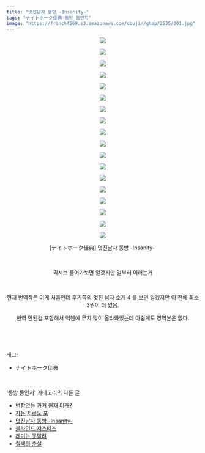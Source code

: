 ```yaml
---
title: "멋진남자 동방 -Insanity-"
tags: "ナイトホーク佳典 동방_동인지"
image: "https://franch4569.s3.amazonaws.com/doujin/ghap/2535/001.jpg"
---
```

<div class="article">
<p style="text-align: center; clear: none; float: none;"><img src="{{ site.imgserver2 }}/ghap/2535/001.jpg"/></p>
<p style="text-align: center; clear: none; float: none;"><img src="{{ site.imgserver2 }}/ghap/2535/002.jpg"/></p>
<p style="text-align: center; clear: none; float: none;"><img src="{{ site.imgserver2 }}/ghap/2535/003.jpg"/></p>
<p style="text-align: center; clear: none; float: none;"><img src="{{ site.imgserver2 }}/ghap/2535/004.jpg"/></p>
<p style="text-align: center; clear: none; float: none;"><img src="{{ site.imgserver2 }}/ghap/2535/005.jpg"/></p>
<p style="text-align: center; clear: none; float: none;"><img src="{{ site.imgserver2 }}/ghap/2535/006.jpg"/></p>
<p style="text-align: center; clear: none; float: none;"><img src="{{ site.imgserver2 }}/ghap/2535/007.jpg"/></p>
<p style="text-align: center; clear: none; float: none;"><img src="{{ site.imgserver2 }}/ghap/2535/008.jpg"/></p>
<p style="text-align: center; clear: none; float: none;"><img src="{{ site.imgserver2 }}/ghap/2535/009.jpg"/></p>
<p style="text-align: center; clear: none; float: none;"><img src="{{ site.imgserver2 }}/ghap/2535/010.jpg"/></p>
<p style="text-align: center; clear: none; float: none;"><img src="{{ site.imgserver2 }}/ghap/2535/011.jpg"/></p>
<p style="text-align: center; clear: none; float: none;"><img src="{{ site.imgserver2 }}/ghap/2535/012.jpg"/></p>
<p style="text-align: center; clear: none; float: none;"><img src="{{ site.imgserver2 }}/ghap/2535/013.jpg"/></p>
<p style="text-align: center; clear: none; float: none;"><img src="{{ site.imgserver2 }}/ghap/2535/014.jpg"/></p>
<p style="text-align: center; clear: none; float: none;"><img src="{{ site.imgserver2 }}/ghap/2535/015.jpg"/></p>
<p style="text-align: center; clear: none; float: none;"><img src="{{ site.imgserver2 }}/ghap/2535/016.jpg"/></p>
<p style="text-align: center; clear: none; float: none;"><img src="{{ site.imgserver2 }}/ghap/2535/017.jpg"/></p>
<p style="text-align: center; clear: none; float: none;"><img src="{{ site.imgserver2 }}/ghap/2535/018.jpg"/></p>
<p style="text-align: center; clear: none; float: none;">[ナイトホーク佳典] 멋진남자 동방 -Insanity- </p>
<p style="text-align: center; clear: none; float: none;"><br/></p>
<p style="text-align: center; clear: none; float: none;">픽시브 들어가보면 알겠지만 일부러 이러는거</p>
<p style="text-align: center; clear: none; float: none;"><br/></p>
<p style="text-align: center; clear: none; float: none;">현재 번역작은 이게 처음인데 후기쪽의 멋진 남자 소개 4 를 보면 알겠지만 이 전에 최소 3권이 더 있음.</p>
<p style="text-align: center; clear: none; float: none;">번역 안된걸 포함해서 익헨에 무지 많이 올라와있는데 아쉽게도 영역본은 없다.</p>
<p><br/></p>
</div><br/>
<div class="tagTrail">
<p>태그: </p>
<ul>
<li>ナイトホーク佳典</li>
</ul>
</div><br/>
<div class="another">
<p>'동방 동인지' 카테고리의 다른 글</p>
<ul>
<li><a href="/ghap_2539">변함없는 과거 현재 미래?</a></li>
<li><a href="/ghap_2536">자동 치르노 포</a></li>
<li><a href="/ghap_2535">멋진남자 동방 -Insanity-</a></li>
<li><a href="/ghap_2533">블라인드 저스티스</a></li>
<li><a href="/ghap_2532">레미는 못말려</a></li>
<li><a href="/ghap_2531">칠색의 춘설</a></li>
</ul>
</div><br/>
<div class="cb_module cb_fluid">
<div class="cb_wrt cb_profile">
</div><!-- commentList close -->
</div><br/>
